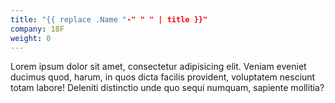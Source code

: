 ```yaml
---
title: "{{ replace .Name "-" " " | title }}"
company: 18F
weight: 0
---
```


Lorem ipsum dolor sit amet, consectetur adipisicing elit. Veniam eveniet ducimus quod, harum, in quos dicta facilis provident, voluptatem nesciunt totam labore! Deleniti distinctio unde quo sequi numquam, sapiente mollitia?
